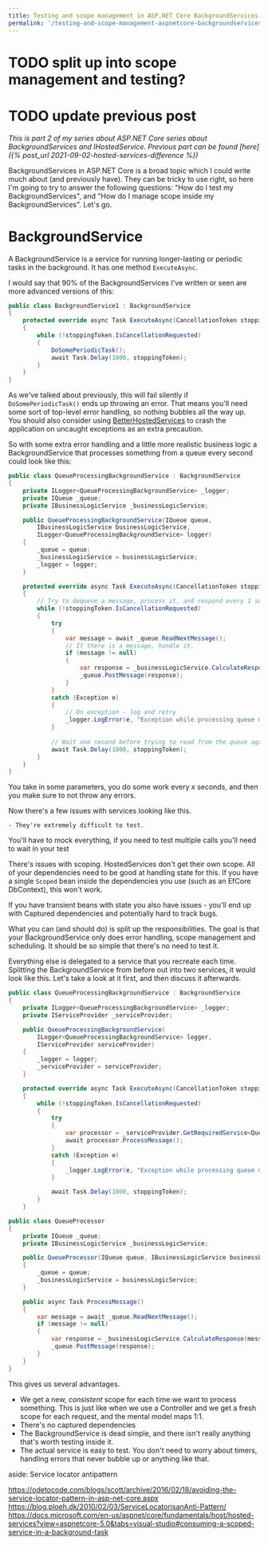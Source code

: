 ```yaml
---
title: Testing and scope management in ASP.NET Core BackgroundServices
permalink: '/testing-and-scope-management-aspnetcore-backgroundservices'
---
```

# TODO split up into scope management and testing?
# TODO update previous post

_This is part 2 of my series about ASP.NET Core series about BackgroundServices and IHostedService. Previous part can be found [here]({% post_url 2021-09-02-hosted-services-difference %})_


BackgroundServices in ASP.NET Core is a broad topic which I could write much about (and previously have). They can be tricky to use right, so here I'm going to try to answer the following questions: "How do I test my BackgroundServices", and "How do I manage scope inside my BackgroundServices". Let's go. 

# BackgroundService
A BackgroundService is a service for running longer-lasting or periodic tasks in the background. It has one method `ExecuteAsync`.

I would say that 90% of the BackgroundServices I've written or seen are more advanced versions of this:
```csharp
public class BackgroundService1 : BackgroundService
{
    protected override async Task ExecuteAsync(CancellationToken stoppingToken)
    {
        while (!stoppingToken.IsCancellationRequested)
        {
            DoSomePeriodicTask();
            await Task.Delay(1000, stoppingToken);
        }
    }
}
```

As we've talked about previously, this will fail silently if `DoSomePeriodicTask()` ends up throwing an error.
That means you'll need some sort of top-level error handling, so nothing bubbles all the way up. You should also consider using [BetterHostedServices](https://github.com/GeeWee/BetterHostedServices) to crash the application on uncaught exceptions as an extra precaution.

So with some extra error handling and a little more realistic business logic a BackgroundService that processes something from a queue every second could look like this:
```csharp
public class QueueProcessingBackgroundService : BackgroundService
{
    private ILogger<QueueProcessingBackgroundService> _logger;
    private IQueue _queue;
    private IBusinessLogicService _businessLogicService;

    public QueueProcessingBackgroundService(IQueue queue,
        IBusinessLogicService businessLogicService,
        ILogger<QueueProcessingBackgroundService> logger)
    {
        _queue = queue;
        _businessLogicService = businessLogicService;
        _logger = logger;
    }

    protected override async Task ExecuteAsync(CancellationToken stoppingToken)
    {
        // Try to dequeue a message, process it, and respond every 1 second
        while (!stoppingToken.IsCancellationRequested)
        {
            try
            {
                var message = await _queue.ReadNextMessage();
                // If there is a message, handle it.
                if (message != null)
                {
                    var response = _businessLogicService.CalculateResponse(message);
                    _queue.PostMessage(response);
                }
            }
            catch (Exception e)
            {
                // On exception - log and retry
                _logger.LogError(e, "Exception while processing queue message");
            }
                            
            // Wait one second before trying to read from the queue again
            await Task.Delay(1000, stoppingToken);
        }
    }
}
```

You take in some parameters, you do some work every _x_ seconds, and then you make sure to not throw any errors.

Now there's a few issues with services looking like this.


    - They're extremely difficult to test. 
You'll have to mock everything, if you need to test multiple calls you'll need to wait in your test 


There's issues with scoping. HostedServices don't get their own scope.
All of your dependencies need to be good at handling state for this. If you have a single `Scoped` bean
inside the dependencies you use (such as an EfCore DbContext), this won't work.

If you have transient beans with state you also have issues - you'll end up with Captured dependencies and potentially hard to track
bugs.

What you can (and should do) is split up the responsibilities. The goal is that your BackgroundService only does error handling, scope management and scheduling.
It should be so simple that there's no need to test it.

Everything else is delegated to a service that you recreate each time.
Splitting the BackgroundService from before out into two services, it would look like this. Let's take a look at it first, and then
discuss it afterwards.

```csharp
public class QueueProcessingBackgroundService : BackgroundService
{
    private ILogger<QueueProcessingBackgroundService> _logger;
    private IServiceProvider _serviceProvider;

    public QueueProcessingBackgroundService(
        ILogger<QueueProcessingBackgroundService> logger,
        IServiceProvider serviceProvider)
    {
        _logger = logger;
        _serviceProvider = serviceProvider;
    }

    protected override async Task ExecuteAsync(CancellationToken stoppingToken)
    {
        while (!stoppingToken.IsCancellationRequested)
        {
            try
            {
                var processor = _serviceProvider.GetRequiredService<QueueProcessor>();
                await processor.ProcessMessage();
            }
            catch (Exception e)
            {
                _logger.LogError(e, "Exception while processing queue message");
            }

            await Task.Delay(1000, stoppingToken);
        }
    }

public class QueueProcessor
{
    private IQueue _queue;
    private IBusinessLogicService _businessLogicService;

    public QueueProcessor(IQueue queue, IBusinessLogicService businessLogicService)
    {
        _queue = queue;
        _businessLogicService = businessLogicService;
    }

    public async Task ProcessMessage()
    {
        var message = await _queue.ReadNextMessage();
        if (message != null)
        {
            var response = _businessLogicService.CalculateResponse(message);
            _queue.PostMessage(response);
        }
    }
}
```

This gives us several advantages.
- We get a new, *consistent* scope for each time we want to process something. This is just like when we use a Controller and we
  get a fresh scope for each request, and the mental model maps 1:1.
- There's no captured dependencies
- The BackgroundService is dead simple, and there isn't really anything that's worth testing inside it.
- The actual service is easy to test. You don't need to worry about timers, handling errors that never bubble up or anything like that. 


aside: Service locator antipattern


https://odetocode.com/blogs/scott/archive/2016/02/18/avoiding-the-service-locator-pattern-in-asp-net-core.aspx
https://blog.ploeh.dk/2010/02/03/ServiceLocatorisanAnti-Pattern/
https://docs.microsoft.com/en-us/aspnet/core/fundamentals/host/hosted-services?view=aspnetcore-5.0&tabs=visual-studio#consuming-a-scoped-service-in-a-background-task
